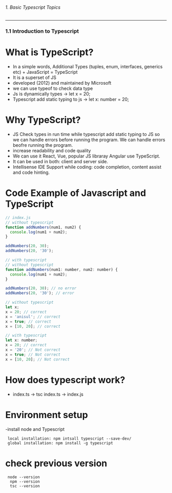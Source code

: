 ###### 1. Basic Typescript Topics  
---

### 1.1 Introduction to Typescript
# What is TypeScript?

- In a simple words, Additional Types (tuples, enum, interfaces, generics etc) + JavaScript = TypeScript  
- It is a superset of JS  
- developed (2012) and maintained by Microsoft  
- we can use typeof to check data type  
- Js is dynamically types -> let x = 20;  
- Typescript add static typing to js -> let x: number = 20;  

# Why TypeScript?  

- JS Check types in run time while typescript add static typing to JS so we can handle errors before running the program. We can handle errors beofre running the program.  
- increase readability and code quality  
- We can use it React, Vue, popular JS libraray Angular use TypeScript.  
- It can be used in both: client and server side.  
- Intellisense IDE Support while coding: code completion, content assist and code hinting.
  
# Code Example of Javascript and TypeScript  
``` javascript
// index.js
// without typescript
function addNumbers(num1, num2) {
  console.log(num1 + num2);
}

addNumbers(20, 30);
addNumbers(20, '30');

// with typescript
// without typescript
function addNumbers(num1: number, num2: number) {
  console.log(num1 + num2);
}

addNumbers(20, 30); // no error
addNumbers(20, '30'); // error

// without typescript
let x;
x = 20; // correct
x = 'anisul'; // correct
x = true; // correct
x = [10, 20]; // correct

// with typescript
let x: number;
x = 20; // correct
x = '20'; // Not correct
x = true; // Not correct
x = [10, 20]; // Not correct

```
# How does typescript work?  
- index.ts -> tsc index.ts -> index.js
  
# Environment setup  

-install node and Typescript

```
 local installation: npm intsall typescript --save-dev/
 global installation: npm install -g typescript

```

# check previous version

```
 node --version
  npm --version
  tsc --version
 ```





  

